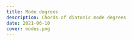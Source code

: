 ```yaml
---
title: Mode degrees
description: Chords of diatonic mode degrees
date: 2021-06-10
cover: modes.png
---
```


<script setup>
  import modes from '#/db/chord/modes.yaml'
</script>

<chord-progressions :list="modes" />
